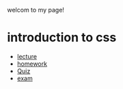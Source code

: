                                                                                                            
<!DOCTYPE Html>
<Html>
<head>
<meta charset="utf-8" />
<title> Bahati Maheshe </title>
<link rel="stylesheet" href="style.css">
</head>
<body>
<p> welcom  to my page!</p>
<h1> introduction to css</h1>
<ul>
<li><a href="lecture. html">lecture</a></li> 
<li>
<a href="homework.Html">homework</a></li>
<li><a href="quiz.Html">Quiz</a></li>
<li><a href="exam Html">exam</a></li>
</ul>
</body>
</html>
